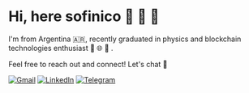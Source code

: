 # Hi, here sofinico :horse: :herb: :wave:

I'm from Argentina :argentina:, recently graduated in physics and blockchain technologies enthusiast :link: :globe_with_meridians: :closed_lock_with_key: .

Feel free to reach out and connect! Let's chat :crystal_ball:

[![Gmail](https://img.shields.io/badge/Gmail-D14836?style=for-the-badge&logo=gmail&logoColor=white)](mailto:nicolettisofia1@gmail.com) [![LinkedIn](https://img.shields.io/badge/linkedin-%230077B5.svg?style=for-the-badge&logo=linkedin&logoColor=white)](http://www.linkedin.com/in/sofianicoletti) [![Telegram](https://img.shields.io/badge/Telegram-2CA5E0?style=for-the-badge&logo=telegram&logoColor=white)](https://telegram.me/sofinico)
